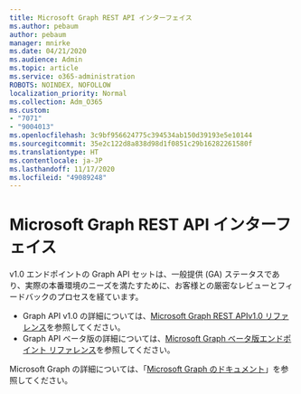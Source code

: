 ```yaml
---
title: Microsoft Graph REST API インターフェイス
ms.author: pebaum
author: pebaum
manager: mnirke
ms.date: 04/21/2020
ms.audience: Admin
ms.topic: article
ms.service: o365-administration
ROBOTS: NOINDEX, NOFOLLOW
localization_priority: Normal
ms.collection: Adm_O365
ms.custom:
- "7071"
- "9004013"
ms.openlocfilehash: 3c9bf956624775c394534ab150d39193e5e10144
ms.sourcegitcommit: 35e2c122d8a838d98d1f0851c29b16282261580f
ms.translationtype: HT
ms.contentlocale: ja-JP
ms.lasthandoff: 11/17/2020
ms.locfileid: "49089248"
---
```

# <a name="microsoft-graph-rest-api-interface"></a>Microsoft Graph REST API インターフェイス

v1.0 エンドポイントの Graph API セットは、一般提供 (GA) ステータスであり、実際の本番環境のニーズを満たすために、お客様との厳密なレビューとフィードバックのプロセスを経ています。

- Graph API v1.0 の詳細については、[Microsoft Graph REST APIv1.0 リファレンス](https://docs.microsoft.com/graph/api/overview?toc=.%2Fref%2Ftoc.json&view=graph-rest-1.0)を参照してください。 
- Graph API ベータ版の詳細については、[Microsoft Graph ベータ版エンドポイント リファレンス](https://docs.microsoft.com/graph/api/overview?toc=.%2Fref%2Ftoc.json&view=graph-rest-beta)を参照してください。

Microsoft Graph の詳細については、「[Microsoft Graph のドキュメント](https://docs.microsoft.com/graph/)」を参照してください。


